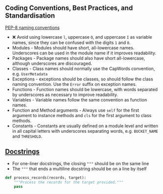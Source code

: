## Coding Conventions, Best Practices, and Standardisation
[PEP-8 naming conventions](https://peps.python.org/pep-0008/#naming-conventions)
* :x: Avoid using lowercase `l`, uppercase `O`, and uppercase `I` as variable names, since they can be confused with the digits `1` and `0`.
* Modules - Modules should have short, all-lowercase names. Underscores can be used in the module name if it improves readability.
* Packages - Package names should also have short all-lowercase, although underscores are discouraged.
* Classes - Class names should normally use the CapWords convention, e.g. `UserMetadata`
* Exceptions - exceptions should be classes, so should follow the class naming convention. Use the `Error` suffix on exception names.
* Functions - Function names should be lowercase, with words separated by underscores as necessary to improve readability.
* Variables - Variable names follow the same convention as function names.
* Function and Method arguments - Always use `self` for the first argument to instance methods and `cls` for the first argument to class methods.
* Constants - Constants are usually defined on a module level and written in all capital letters with underscores separating words, e.g. `BUCKET_NAME` and `THRESHOLD`.

## [Docstrings](https://peps.python.org/pep-0257/)
* For one-liner docstrings, the closing `"""` should be on the same line
* The `"""` that ends a multiline docstring should be on a line by itself
```python
def process_records(records, target):
    """Process the records for the target provided."""
    pass
```